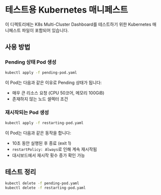 # 테스트용 Kubernetes 매니페스트

이 디렉토리에는 K8s Multi-Cluster Dashboard를 테스트하기 위한 Kubernetes 매니페스트 파일이 포함되어 있습니다.

## 사용 방법

### Pending 상태 Pod 생성

```bash
kubectl apply -f pending-pod.yaml
```

이 Pod는 다음과 같은 이유로 Pending 상태가 됩니다:
- 매우 큰 리소스 요청 (CPU 50코어, 메모리 100GiB)
- 존재하지 않는 노드 셀렉터 조건

### 재시작되는 Pod 생성

```bash
kubectl apply -f restarting-pod.yaml
```

이 Pod는 다음과 같은 동작을 합니다:
- 10초 동안 실행된 후 종료 (exit 1)
- `restartPolicy: Always`로 인해 계속 재시작됨
- 대시보드에서 재시작 횟수 증가 확인 가능

## 테스트 정리

```bash
kubectl delete -f pending-pod.yaml
kubectl delete -f restarting-pod.yaml
```
